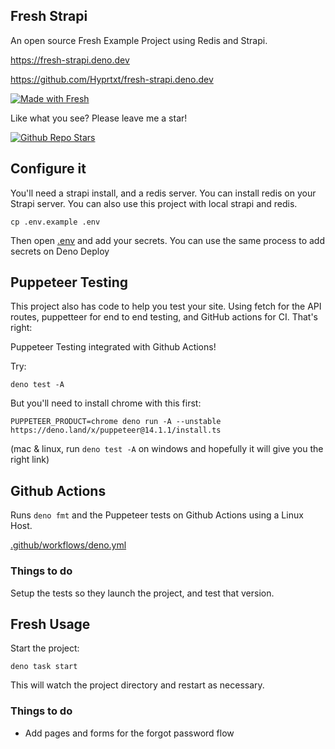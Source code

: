 ## Fresh Strapi

An open source Fresh Example Project using Redis and Strapi.

https://fresh-strapi.deno.dev

https://github.com/Hyprtxt/fresh-strapi.deno.dev

[![Made with Fresh](https://fresh-strapi.deno.dev/fresh-badge.svg)](https://fresh.deno.dev)

Like what you see? Please leave me a star!

[![Github Repo Stars](https://img.shields.io/github/stars/Hyprtxt/fresh-strapi.deno.dev?style=social)](https://github.com/Hyprtxt/fresh-strapi.deno.dev)

## Configure it

You'll need a strapi install, and a redis server. You can install redis on your
Strapi server. You can also use this project with local strapi and redis.

```
cp .env.example .env
```

Then open [.env](./.env.example) and add your secrets. You can use the same
process to add secrets on Deno Deploy

## Puppeteer Testing

This project also has code to help you test your site. Using fetch for the API
routes, puppetteer for end to end testing, and GitHub actions for CI. That's
right:

Puppeteer Testing integrated with Github Actions!

Try:

```
deno test -A
```

But you'll need to install chrome with this first:

```
PUPPETEER_PRODUCT=chrome deno run -A --unstable https://deno.land/x/puppeteer@14.1.1/install.ts
```

(mac & linux, run `deno test -A` on windows and hopefully it will give you the
right link)

## Github Actions

Runs `deno fmt` and the Puppeteer tests on Github Actions using a Linux Host.

[.github/workflows/deno.yml](.github/workflows/deno.yml)

### Things to do

Setup the tests so they launch the project, and test that version.

## Fresh Usage

Start the project:

```
deno task start
```

This will watch the project directory and restart as necessary.

### Things to do

- Add pages and forms for the forgot password flow
